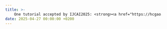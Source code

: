 ```yaml
---
title: >-
    One tutorial accepted by IJCAI2025: <strong><a href="https://hcgao.github.io/tutorial_ijcai2025.html" target="_blank"> Federated Stochastic Compositional and Bilevel Optimization. </a> </strong>
date: 2025-04-27 00:00:00 +0200
---
```

